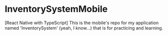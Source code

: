 # InventorySystemMobile
[React Native with TypeScript] This is the mobile's repo for my application named 'InventorySystem' (yeah, I know...) that is for practicing and learning.

